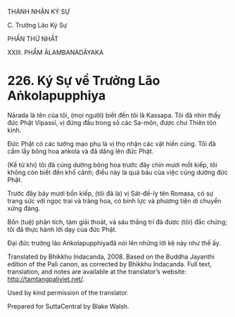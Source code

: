THÁNH NHÂN KÝ SỰ

C. Trưởng Lão Ký Sự

PHẦN THỨ NHẤT

XXIII. PHẨM ĀLAMBANADĀYAKA

# 226\. Ký Sự về Trưởng Lão Aṅkolapupphiya

Nārada là tên của tôi, (mọi người) biết đến tôi là Kassapa. Tôi đã nhìn thấy đức Phật Vipassī, vị đứng đầu trong số các Sa-môn, được chư Thiên tôn kính.

Đức Phật có các tướng mạo phụ là vị thọ nhận các vật hiến cúng. Tôi đã cầm lấy bông hoa aṅkola và đã dâng lên đức Phật.

(Kể từ khi) tôi đã cúng dường bông hoa trước đây chín mươi mốt kiếp, tôi không còn biết đến khổ cảnh; điều này là quả báu của việc cúng dường đức Phật.

Trước đây bảy mươi bốn kiếp, (tôi đã là) vị Sát-đế-lỵ tên Romasa, có sự trang sức với ngọc trai và tràng hoa, có binh lực và phương tiện di chuyển xứng đáng.

Bốn (tuệ) phân tích, tám giải thoát, và sáu thắng trí đã được (tôi) đắc chứng; tôi đã thực hành lời dạy của đức Phật.

Đại đức trưởng lão Aṅkolapupphiyađã nói lên những lời kệ này như thế ấy.

Translated by Bhikkhu Indacanda, 2008. Based on the Buddha Jayanthi edition of the Pali canon, as corrected by Bhikkhu Indacanda. Full text, translation, and notes are available at the translator’s website: http://tamtangpaliviet.net/.

Used by kind permission of the translator.

Prepared for SuttaCentral by Blake Walsh.